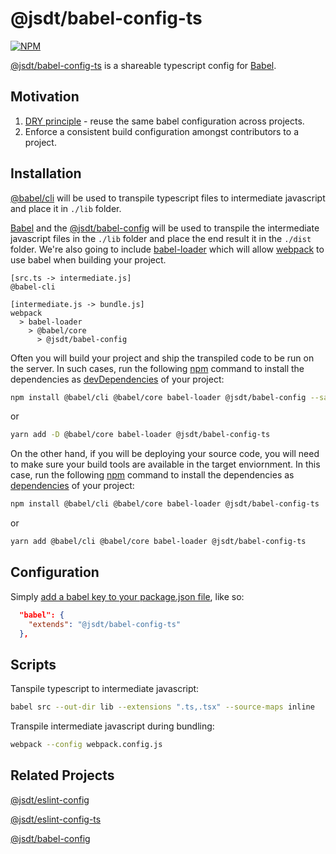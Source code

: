 @jsdt/babel-config-ts
===================
[![NPM](https://img.shields.io/npm/l/@jsdt/babel-config-ts)](LICENSE)

[@jsdt/babel-config-ts](https://github.com/jsdevtools/jsdevtools/tree/master/packages/configs/babel-config-ts) is a shareable typescript config for [Babel](https://babeljs.io/).

Motivation
------------
1. [DRY principle](https://en.wikipedia.org/wiki/Don%27t_repeat_yourself) - reuse the same babel configuration across projects.
2. Enforce a consistent build configuration amongst contributors to a project.

Installation
------------
[@babel/cli](https://babeljs.io/docs/en/babel-cli) will be used to transpile typescript files to intermediate javascript and place it in ```./lib``` folder.

[Babel](https://babeljs.io/) and the [@jsdt/babel-config](https://github.com/jsdevtools/jsdevtools/tree/master/packages/configs/babel-config) will be used to transpile the intermediate javascript files in the ```./lib``` folder and place the end result it in the ```./dist``` folder. We're also going to include [babel-loader](https://webpack.js.org/loaders/babel-loader/) which will allow [webpack](https://webpack.js.org/) to use babel when building your project.

```
[src.ts -> intermediate.js]
@babel-cli 

[intermediate.js -> bundle.js]
webpack
  > babel-loader
    > @babel/core
      > @jsdt/babel-config
```

Often you will build your project and ship the transpiled code to be run on the server. In such cases, run the following [npm](https://docs.npmjs.com/about-npm/) command to install the dependencies as [devDependencies](https://docs.npmjs.com/files/package.json#devdependencies) of your project:

```bash
npm install @babel/cli @babel/core babel-loader @jsdt/babel-config --save-dev
```
or
```bash
yarn add -D @babel/core babel-loader @jsdt/babel-config-ts
```

On the other hand, if you will be deploying your source code, you will need to make sure your build tools are available in the target enviornment. In this case, run the following [npm](https://docs.npmjs.com/about-npm/) command to install the dependencies as [dependencies](https://docs.npmjs.com/files/package.json#dependencies) of your project:

```bash
npm install @babel/cli @babel/core babel-loader @jsdt/babel-config-ts
```
or
```bash
yarn add @babel/cli @babel/core babel-loader @jsdt/babel-config-ts
```

Configuration
-------------
Simply [add a babel key to your package.json file](https://babeljs.io/docs/en/config-files), like so:
```json
  "babel": {
    "extends": "@jsdt/babel-config-ts"
  },
```

Scripts
-------
Tanspile typescript to intermediate javascript:
```bash
babel src --out-dir lib --extensions ".ts,.tsx" --source-maps inline
```

Transpile intermediate javascript during bundling:
```bash
webpack --config webpack.config.js
```

Related Projects
----------------
[@jsdt/eslint-config](https://github.com/jsdevtools/jsdevtools/tree/master/packages/configs/eslint-config)

[@jsdt/eslint-config-ts](https://github.com/jsdevtools/jsdevtools/tree/master/packages/configs/eslint-config-ts)

[@jsdt/babel-config](https://github.com/jsdevtools/jsdevtools/tree/master/packages/configs/babel-config)
